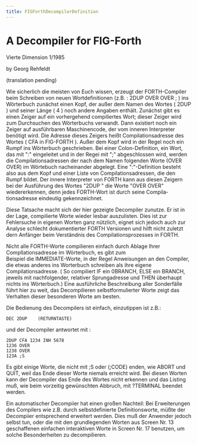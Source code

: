 ```yaml
---
title: FIGForthDecompilerDefinition
---
```

# A Decompiler for FIG-Forth  
  
Vierte Dimension 1/1985  
  
by Georg Rehfeldt  
  
(translation pending)  
  
Wie sicherlich die meisten von Euch wissen, erzeugt der FORTH-Compiler beim Schreiben von neuen Wortdefinitionen (z.B. : 2DUP OVER OVER ; ) ins Wörterbuch zu­nächst einen Kopf, der außer dem Namen des Wortes ( 2DUP ) und seiner Länge ( 4 ) noch andere Angaben ent­hält. Zunächst gibt es einen Zeiger auf ein vorhergehend compiliertes Wort; dieser Zeiger wird zum Durchsuchen des Wörterbuchs verwandt. Dann existiert noch ein Zeiger auf ausführbaren Maschinencode, der vom inneren Inter­preter benötigt wird. Die Adresse dieses Zeigers heißt Compilationsadresse des Wortes ( CFA in FIG-FORTH ). Außer dem Kopf wird in der Regel noch ein Rumpf ins Wörterbuch geschrieben. Bei einer Colon-Definition, ein Wort, das mit ":" eingeleitet und in der Regei mit ";" abge­schlossen wird, werden die Compilationsadressen der nach dem Namen folgenden Worte (OVER OVER) im Wörtebuch nacheinander abgelegt. Eine ":"-Definition be­steht also aus dem Kopf und einer Liste von Compilation­sadressen, die den Rumpf bildet. Der innere Interpreter von FORTH kann aus diesen Zeigern bei der Ausführung des Wortes "2DUP " die Worte "OVER OVER" wiedererkennen, denn jedes FORTH-Wort ist durch seine Compila­tionsadresse eindeutig gekennzeichnet.  
  
Diese Tatsache macht sich der hier gezeigte Decompiler zunutze. Er ist in der Lage, compilierte Worte wieder les­bar auszulisten. Dies ist zur Fehlersuche in eigenen Wor­ten ganz nützlich, eignet sich jedoch auch zur Analyse schlecht dokumentierter FORTH Versionen und hilft nicht zuletzt dern Anfänger beim Verständnis des Compilation­sprozesses in FORTH.  
  
Nicht alle FORTH-Worte compilieren einfach durch Abla­ge Ihrer Compllationsadresse im Wörterbuch, es gibt zum  
Beispiel die IMMEDIATE-Worte, in der Regel Anweisun­gen an den Compiler, die etwas anderes ins Worterbuch schreiben als ihre eigene Compilationsadresse. ( So compiliert IF ein 0BRANCH, ELSE ein BRANCH, jeweils mit nachfolgender, relativer Sprungadresse und THEN über­haupt nichts ins Wörterbuch.) Eine ausführliche Beschreibung aller Sonderfälle führt hier zu weit, das Decompilie­ren selbstformulierter Worte zeigt das Verhalten dieser besonderen Worte am besten.  
  
Die Bedienung des Decompilers ist einfach, einzutippen ist z.B.:  
```
DEC 2DUP	(RETURNTASTE)
```
und der Decompiler antwortet mit :  
```
2DUP CFA 1234 INH 5678
1236 OVER 
1238 OVER 
123A ;S
```
Es gibt einige Worte, die nicht mit ;S oder (;CODE) enden, wie ABORT und QUIT, weil das Ende dieser Worte niemals erreicht wird. Bei diesen Worten kann der Decompiler das Ende des Wortes nicht erkennen und das Listing muß, wie beim vorzeitig gewünschten Abbruch, mit ?TERMINAL beendet werden.  
  
Ein automatischer Decompiier hat einen großen Nachteil: Bei Erweiterungen des Compilers wie z.B. durch selbstdefinierte Definitionsworte, müßte der Decompiier entspre­chend erweitert werden. Dies muß der Anwender jedoch selbst tun, oder die mit den grundlegenden Worten aus Screen Nr. 13 geschaffenen einfachen interaktiven Worte in Screen Nr. 17 benutzen, um solche Besonderheiten zu decompilieren.  

